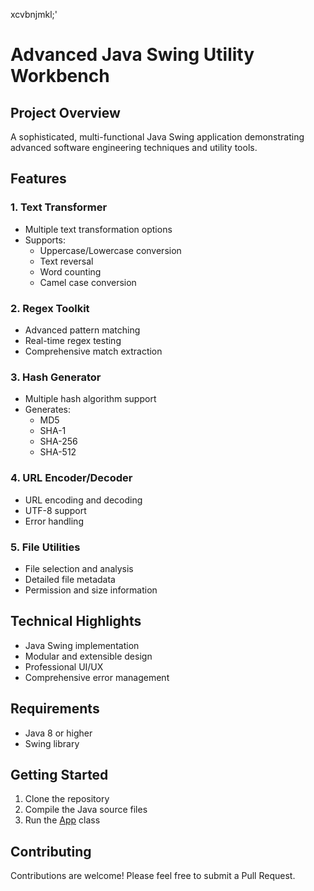 xcvbnjmkl;'
# Advanced Java Swing Utility Workbench

## Project Overview
A sophisticated, multi-functional Java Swing application demonstrating advanced software engineering techniques and utility tools.

## Features

### 1. Text Transformer
- Multiple text transformation options
- Supports:
  - Uppercase/Lowercase conversion
  - Text reversal
  - Word counting
  - Camel case conversion

### 2. Regex Toolkit
- Advanced pattern matching
- Real-time regex testing
- Comprehensive match extraction

### 3. Hash Generator
- Multiple hash algorithm support
- Generates:
  - MD5
  - SHA-1
  - SHA-256
  - SHA-512

### 4. URL Encoder/Decoder
- URL encoding and decoding
- UTF-8 support
- Error handling

### 5. File Utilities
- File selection and analysis
- Detailed file metadata
- Permission and size information

## Technical Highlights
- Java Swing implementation
- Modular and extensible design
- Professional UI/UX
- Comprehensive error management

## Requirements
- Java 8 or higher
- Swing library

## Getting Started
1. Clone the repository
2. Compile the Java source files
3. Run the [App](cci:2://file:///home/mersel/Documents/Projects/University%20Projects%20Code/Java%20Swing/TP%201/App.java:16:0-361:1) class

## Contributing
Contributions are welcome! Please feel free to submit a Pull Request.